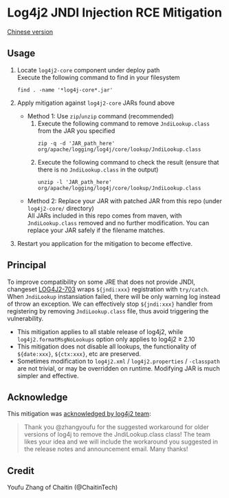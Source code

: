 # Log4j2 JNDI Injection RCE Mitigation

[Chinese version](README.md)

## Usage

1. Locate `log4j2-core` component under deploy path  
   Execute the following command to find in your filesystem
   ```
   find . -name '*log4j-core*.jar'
   ```

2. Apply mitigation against `log4j2-core` JARs found above
   * Method 1: Use `zip`/`unzip` command (recommended)
     1. Execute the following command to remove `JndiLookup.class` from the JAR you specified
        ```
        zip -q -d 'JAR_path_here' org/apache/logging/log4j/core/lookup/JndiLookup.class
        ```
     2. Execute the following command to check the result (ensure that there is no `JndiLookup.class` in the output)
        ```
        unzip -l 'JAR_path_here' org/apache/logging/log4j/core/lookup/JndiLookup.class
        ```
   * Method 2: Replace your JAR with patched JAR from this repo (under `log4j2-core/` directory)  
     All JARs included in this repo comes from maven, with `JndiLookup.class` removed and no further modification. You can replace your JAR safely if the filename matches.

3. Restart you application for the mitigation to become effective.

## Principal

To improve compatibility on some JRE that does not provide JNDI, changeset [LOG4J2-703](https://github.com/apache/logging-log4j2/commit/3203d3eab6bdd12fdad7ded1860db16a89468c3f) wraps `${jndi:xxx}` registration with `try/catch`.
When `JndiLookup` instansiation failed, there will be only warning log instead of throw an exception.
We can effectively stop `${jndi:xxx}` handler from registering by removing `JndiLookup.class` file, thus avoid triggering the vulnerability.

* This mitigation applies to all stable release of log4j2, while `log4j2.formatMsgNoLookups` option only applies to log4j2 ≥ 2.10
* This mitigation does not disable all lookups, the functionality of `${date:xxx}`, `${ctx:xxx}`, etc are preserved.
* Sometimes modification to `log4j2.xml` / `log4j2.properties` / `-classpath` are not trivial, or may be overridden on runtime. Modifying JAR is much simpler and effective.

## Acknowledge

This mitigation was [acknowledged by log4j2 team](https://github.com/apache/logging-log4j2/pull/608#issuecomment-990474429):

> Thank you @zhangyoufu for the suggested workaround for older versions of log4j to remove the JndiLookup.class class! The team likes your idea and we will include the workaround you suggested in the release notes and announcement email. Many thanks!

## Credit

Youfu Zhang of Chaitin (@ChaitinTech)
